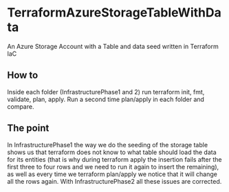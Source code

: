 # TerraformAzureStorageTableWithData
An Azure Storage Account with a Table and data seed written in Terraform IaC

## How to
Inside each folder (InfrastructurePhase1 and 2) run terraform init, fmt, validate, plan, apply. Run a second time plan/apply in each folder and compare.

## The point
In InfrastructurePhase1 the way we do the seeding of the storage table shows us that terraform does not know to what table should load the data for its entities (that is why during terraform apply the insertion fails after the first three to four rows and we need to run it again to insert the remaining), as well as every time we terraform plan/apply we notice that it will change all the rows again. With InfrastructurePhase2 all these issues are corrected.
